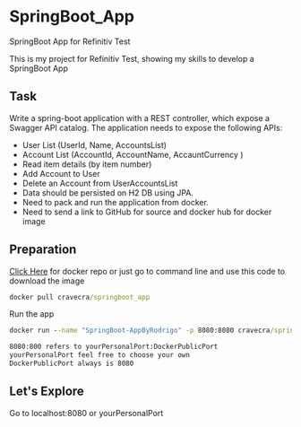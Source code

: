 # SpringBoot_App
SpringBoot App for Refinitiv Test

This is my project for Refinitiv Test, showing my skills to develop a SpringBoot App
<h2>Task</h2>
Write a spring-boot application with a REST controller, which expose a Swagger API catalog.
The application needs to expose the following APIs:

- User List (UserId, Name, AccountsList)
- Account List (AccountId, AccountName, AccauntCurrency )
- Read item details (by item number)
- Add Account to User
- Delete an Account from UserAccountsList
- Data should be persisted on H2 DB using JPA.
- Need to pack and run the application from docker.
- Need to send a link to GitHub for source and docker hub for docker image

<h2>Preparation</h2>

[Click Here](https://hub.docker.com/r/cravecra/springboot_app) for docker repo
or just go to command line and use this code to download the image
```cmd
docker pull cravecra/springboot_app
```
Run the app
```cmd
docker run --name "SpringBoot-AppByRodrigo" -p 8080:8080 cravecra/springboot_app
```
```cmd
8080:800 refers to yourPersonalPort:DockerPublicPort
yourPersonalPort feel free to choose your own
DockerPublicPort always is 8080
```

<h2>Let's Explore</h2>
Go to localhost:8080 or yourPersonalPort

